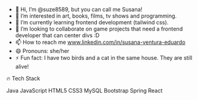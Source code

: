- 👋 Hi, I’m @suze8589, but you can call me Susana!
- 👀 I’m interested in art, books, films, tv shows and programming.
- 🌱 I’m currently learning frontend development (tailwind css).
- 💞️ I’m looking to collaborate on game projects that need a frontend developer that can center divs :D
- 📫 How to reach me www.linkedin.com/in/susana-ventura-eduardo
- 😄 Pronouns: she/her
- ⚡ Fun fact: I have two birds and a cat in the same house. They are still alive!

🔥 Tech Stack

Java
JavaScript 
HTML5
CSS3
MySQL 
Bootstrap
Spring
React 


<!---
suze8589/suze8589 is a ✨ special ✨ repository because its `README.md` (this file) appears on your GitHub profile.
You can click the Preview link to take a look at your changes.
--->

